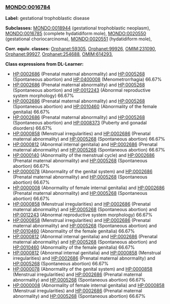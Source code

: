 
### [MONDO:0016784](http://purl.obolibrary.org/obo/MONDO_0016784)
**Label:** gestational trophoblastic disease

**Subclasses:** [MONDO:0018944](http://purl.obolibrary.org/obo/MONDO_0018944) (gestational trophoblastic neoplasm), [MONDO:0016785](http://purl.obolibrary.org/obo/MONDO_0016785) (complete hydatidiform mole), [MONDO:0020550](http://purl.obolibrary.org/obo/MONDO_0020550) (gestational choriocarcinoma), [MONDO:0020551](http://purl.obolibrary.org/obo/MONDO_0020551) (hydatidiform mole), 

**Corr. equiv. classes:** [Orphanet:59305](http://www.orpha.net/ORDO/Orphanet_59305), [Orphanet:99926](http://www.orpha.net/ORDO/Orphanet_99926), [OMIM:231090](http://purl.obolibrary.org/obo/OMIM_231090), [Orphanet:99927](http://www.orpha.net/ORDO/Orphanet_99927), [Orphanet:254688](http://www.orpha.net/ORDO/Orphanet_254688), [OMIM:614293](http://purl.obolibrary.org/obo/OMIM_614293), 

**Class expressions from DL-Learner:**

- [HP:0002686](http://purl.obolibrary.org/obo/HP_0002686) (Prenatal maternal abnormality) and [HP:0005268](http://purl.obolibrary.org/obo/HP_0005268) (Spontaneous abortion) and [HP:0400008](http://purl.obolibrary.org/obo/HP_0400008) (Menometrorrhagia) 66.67%
- [HP:0002686](http://purl.obolibrary.org/obo/HP_0002686) (Prenatal maternal abnormality) and [HP:0005268](http://purl.obolibrary.org/obo/HP_0005268) (Spontaneous abortion) and [HP:0012243](http://purl.obolibrary.org/obo/HP_0012243) (Abnormal reproductive system morphology) 66.67%
- [HP:0002686](http://purl.obolibrary.org/obo/HP_0002686) (Prenatal maternal abnormality) and [HP:0005268](http://purl.obolibrary.org/obo/HP_0005268) (Spontaneous abortion) and [HP:0010460](http://purl.obolibrary.org/obo/HP_0010460) (Abnormality of the female genitalia) 66.67%
- [HP:0002686](http://purl.obolibrary.org/obo/HP_0002686) (Prenatal maternal abnormality) and [HP:0005268](http://purl.obolibrary.org/obo/HP_0005268) (Spontaneous abortion) and [HP:0008373](http://purl.obolibrary.org/obo/HP_0008373) (Puberty and gonadal disorders) 66.67%
- [HP:0000858](http://purl.obolibrary.org/obo/HP_0000858) (Menstrual irregularities) and [HP:0002686](http://purl.obolibrary.org/obo/HP_0002686) (Prenatal maternal abnormality) and [HP:0005268](http://purl.obolibrary.org/obo/HP_0005268) (Spontaneous abortion) 66.67%
- [HP:0000812](http://purl.obolibrary.org/obo/HP_0000812) (Abnormal internal genitalia) and [HP:0002686](http://purl.obolibrary.org/obo/HP_0002686) (Prenatal maternal abnormality) and [HP:0005268](http://purl.obolibrary.org/obo/HP_0005268) (Spontaneous abortion) 66.67%
- [HP:0000140](http://purl.obolibrary.org/obo/HP_0000140) (Abnormality of the menstrual cycle) and [HP:0002686](http://purl.obolibrary.org/obo/HP_0002686) (Prenatal maternal abnormality) and [HP:0005268](http://purl.obolibrary.org/obo/HP_0005268) (Spontaneous abortion) 66.67%
- [HP:0000078](http://purl.obolibrary.org/obo/HP_0000078) (Abnormality of the genital system) and [HP:0002686](http://purl.obolibrary.org/obo/HP_0002686) (Prenatal maternal abnormality) and [HP:0005268](http://purl.obolibrary.org/obo/HP_0005268) (Spontaneous abortion) 66.67%
- [HP:0000008](http://purl.obolibrary.org/obo/HP_0000008) (Abnormality of female internal genitalia) and [HP:0002686](http://purl.obolibrary.org/obo/HP_0002686) (Prenatal maternal abnormality) and [HP:0005268](http://purl.obolibrary.org/obo/HP_0005268) (Spontaneous abortion) 66.67%
- [HP:0000858](http://purl.obolibrary.org/obo/HP_0000858) (Menstrual irregularities) and [HP:0002686](http://purl.obolibrary.org/obo/HP_0002686) (Prenatal maternal abnormality) and [HP:0005268](http://purl.obolibrary.org/obo/HP_0005268) (Spontaneous abortion) and [HP:0012243](http://purl.obolibrary.org/obo/HP_0012243) (Abnormal reproductive system morphology) 66.67%
- [HP:0000858](http://purl.obolibrary.org/obo/HP_0000858) (Menstrual irregularities) and [HP:0002686](http://purl.obolibrary.org/obo/HP_0002686) (Prenatal maternal abnormality) and [HP:0005268](http://purl.obolibrary.org/obo/HP_0005268) (Spontaneous abortion) and [HP:0010460](http://purl.obolibrary.org/obo/HP_0010460) (Abnormality of the female genitalia) 66.67%
- [HP:0000812](http://purl.obolibrary.org/obo/HP_0000812) (Abnormal internal genitalia) and [HP:0002686](http://purl.obolibrary.org/obo/HP_0002686) (Prenatal maternal abnormality) and [HP:0005268](http://purl.obolibrary.org/obo/HP_0005268) (Spontaneous abortion) and [HP:0010460](http://purl.obolibrary.org/obo/HP_0010460) (Abnormality of the female genitalia) 66.67%
- [HP:0000812](http://purl.obolibrary.org/obo/HP_0000812) (Abnormal internal genitalia) and [HP:0000858](http://purl.obolibrary.org/obo/HP_0000858) (Menstrual irregularities) and [HP:0002686](http://purl.obolibrary.org/obo/HP_0002686) (Prenatal maternal abnormality) and [HP:0005268](http://purl.obolibrary.org/obo/HP_0005268) (Spontaneous abortion) 66.67%
- [HP:0000078](http://purl.obolibrary.org/obo/HP_0000078) (Abnormality of the genital system) and [HP:0000858](http://purl.obolibrary.org/obo/HP_0000858) (Menstrual irregularities) and [HP:0002686](http://purl.obolibrary.org/obo/HP_0002686) (Prenatal maternal abnormality) and [HP:0005268](http://purl.obolibrary.org/obo/HP_0005268) (Spontaneous abortion) 66.67%
- [HP:0000008](http://purl.obolibrary.org/obo/HP_0000008) (Abnormality of female internal genitalia) and [HP:0000858](http://purl.obolibrary.org/obo/HP_0000858) (Menstrual irregularities) and [HP:0002686](http://purl.obolibrary.org/obo/HP_0002686) (Prenatal maternal abnormality) and [HP:0005268](http://purl.obolibrary.org/obo/HP_0005268) (Spontaneous abortion) 66.67%


